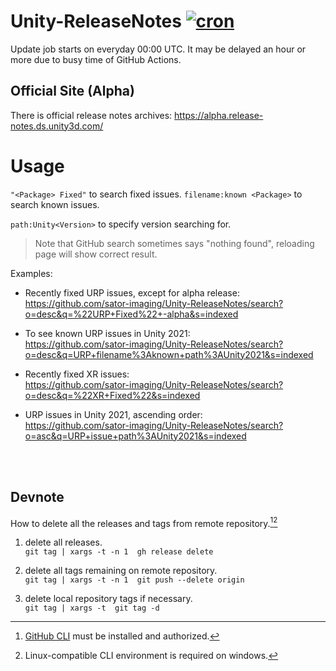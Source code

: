# Unity-ReleaseNotes  [![cron](https://github.com/sator-imaging/Unity-ReleaseNotes/actions/workflows/cron.yml/badge.svg)](https://github.com/sator-imaging/Unity-ReleaseNotes/actions/workflows/cron.yml)

Update job starts on everyday 00:00 UTC. It may be delayed an hour or more due to busy time of GitHub Actions.


## Official Site (Alpha)

There is official release notes archives:
https://alpha.release-notes.ds.unity3d.com/



# Usage

`"<Package> Fixed"` to search fixed issues.
`filename:known <Package>` to search known issues.

`path:Unity<Version>` to specify version searching for.

> Note that GitHub search sometimes says "nothing found", reloading page will show correct result.


Examples:

- Recently fixed URP issues, except for alpha release:  
  https://github.com/sator-imaging/Unity-ReleaseNotes/search?o=desc&q=%22URP+Fixed%22+-alpha&s=indexed

- To see known URP issues in Unity 2021:  
  https://github.com/sator-imaging/Unity-ReleaseNotes/search?o=desc&q=URP+filename%3Aknown+path%3AUnity2021&s=indexed

- Recently fixed XR issues:  
  https://github.com/sator-imaging/Unity-ReleaseNotes/search?o=desc&q=%22XR+Fixed%22&s=indexed

- URP issues in Unity 2021, ascending order:  
  https://github.com/sator-imaging/Unity-ReleaseNotes/search?o=asc&q=URP+issue+path%3AUnity2021&s=indexed





&nbsp;  
&nbsp;  

## Devnote

How to delete all the releases and tags from remote repository.[^1][^2]

[^1]: [GitHub CLI](https://cli.github.com/) must be installed and authorized.
[^2]: Linux-compatible CLI environment is required on windows.


1. delete all releases.  
   `git tag | xargs -t -n 1  gh release delete`

2. delete all tags remaining on remote repository.  
   `git tag | xargs -t -n 1  git push --delete origin`

3. delete local repository tags if necessary.  
   `git tag | xargs -t  git tag -d`
